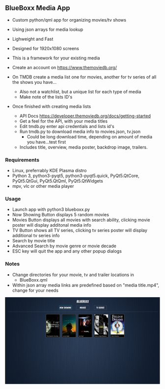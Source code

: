 ## BlueBoxx Media App

* Custom python/qml app for organizing movies/tv shows
* Using json arrays for media lookup
* Lighweight and Fast
* Designed for 1920x1080 screens

* This is a framework for your existing media
* Create an account on https://www.themoviedb.org/
* On TMDB create a media list one for movies, another for tv series of all the shows you have...
    * Also not a watchlist, but a unique list for each type of media
    * Make note of the lists ID's

* Once finished with creating media lists
    * API Docs https://developer.themoviedb.org/docs/getting-started
    * Get a feel for the API, with your media titles
    * Edit tmdb.py enter api credentials and lists id's
    * Run tmdb.py to download media info to movies.json, tv.json
        * Could be long download time, depending on amount of media you have...test first
    * Includes title, overview, media poster, backdrop image, trailers.

### Requirements
* Linux, preferrably KDE Plasma distro
* Python 3, python3-pyqt5, python3-pyqt5.quick, PyQt5.QtCore, PyQt5.QtGui, PyQt5.QtQml, PyQt5.QtWidgets
* mpv, vlc or other media player

### Usage
* Launch app with python3 blueboxx.py
* Now Showing Button displays 5 random movies
* Movies Button displays all movies with search ability, clicking movie poster will display additonal media info
* TV Button shows all TV series, clicking tv series poster will display additional tv series info
* Search by movie title
* Advanced Search by movie genre or movie decade
* ESC key will quit the app and any other popup dialogs

### Notes
* Change directories for your movie, tv and trailer locations in
    * BlueBoxx.qml
* Within json array media links are predefined based on "media title.mp4", change for your needs

<img alt="preview" src="preview.png" width="1280">

